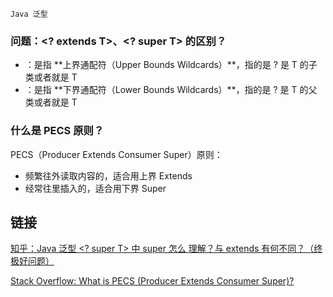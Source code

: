 `Java 泛型`

### 问题：<? extends T>、<? super T> 的区别？

- <? extends T>：是指 **上界通配符（Upper Bounds Wildcards）**，指的是 ? 是 T 的子类或者就是 T
- <? super T>：是指 **下界通配符（Lower Bounds Wildcards）**，指的是 ? 是 T 的父类或者就是 T

### 什么是 PECS 原则？

PECS（Producer Extends Consumer Super）原则：

- 频繁往外读取内容的，适合用上界 Extends
- 经常往里插入的，适合用下界 Super

## 链接

[知乎：Java 泛型 <? super T> 中 super 怎么 理解？与 extends 有何不同？（终极好问题）](https://www.zhihu.com/question/20400700/answer/117464182)

[Stack Overflow: What is PECS (Producer Extends Consumer Super)?](https://stackoverflow.com/questions/2723397/what-is-pecs-producer-extends-consumer-super)